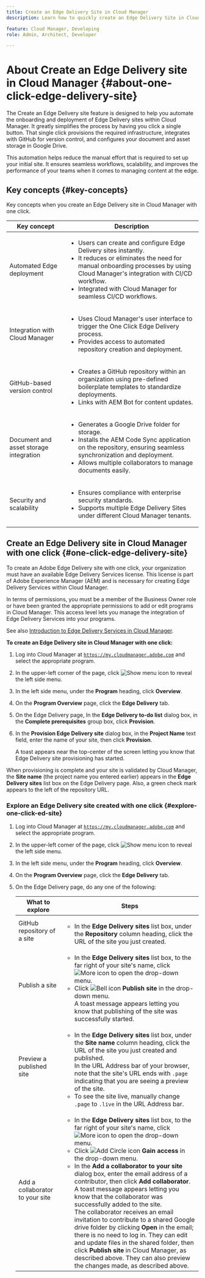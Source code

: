 ```yaml
---
title: Create an Edge Delivery Site in Cloud Manager
description: Learn how to quickly create an Edge Delivery Site in Cloud Manager with the click of a button.

feature: Cloud Manager, Developing
role: Admin, Architect, Developer

---
```


# About Create an Edge Delivery site in Cloud Manager {#about-one-click-edge-delivery-site}

The Create an Edge Delivery site feature is designed to help you automate the onboarding and deployment of Edge Delivery sites within Cloud Manager. It greatly simplifies the process by having you click a single button. That single click provisions the required infrastructure, integrates with GitHub for version control, and configures your document and asset storage in Google Drive.

This automation helps reduce the manual effort that is required to set up your initial site. It ensures seamless workflows, scalability, and improves the performance of your teams when it comes to managing content at the edge.

## Key concepts {#key-concepts}

Key concepts when you create an Edge Delivery site in Cloud Manager with one click.

| Key concept | Description |
| --- | --- |
| Automated Edge deployment | <ul><li>Users can create and configure Edge Delivery sites instantly.</li><li>It reduces or eliminates the need for manual onboarding processes by using Cloud Manager's integration with CI/CD workflow.</li><li>Integrated with Cloud Manager for seamless CI/CD workflows.</li></ul> |
| Integration with Cloud Manager | <ul><li>Uses Cloud Manager's user interface to trigger the One Click Edge Delivery process.</li><li>Provides access to automated repository creation and deployment.</li></ul> |
| GitHub-based version control | <ul><li>Creates a GitHub repository within an organization using pre-defined boilerplate templates to standardize deployments.</li><li>Links with AEM Bot for content updates.</li></ul> |
| Document and asset storage integration | <ul><li>Generates a Google Drive folder for storage.<li>Installs the AEM Code Sync application on the repository, ensuring seamless synchronization and deployment.</li></li><li>Allows multiple collaborators to manage documents easily.</li></ul> |
| Security and scalability | <ul><li>Ensures compliance with enterprise security standards.</li><li>Supports multiple Edge Delivery Sites under different Cloud Manager tenants.</li></ul> |

<!-- >
## Practical use cases {#use-cases}

| Use case | Description |
| --- | --- |
| Website and application deployment | <ul><li>Automate the hosting and delivery of static or dynamic sites.</li><li>Ensure fast performance through edge caching. </li></ul> |
| API gateway and content delivery | <ul><li>Optimize API responses by caching data at the edge.</li><li>Reduce backend load and improved response times. </li></ul> |
| Real-time content updates | <ul><li>Instant deployment of new content across edge locations.</li><li>Support integration with automated content pipelines. </li></ul> |
| Edge computing workloads | <ul><li>Support serverless computing to process workloads closer to users.</li><li>Reduce latency and enhance performance. </li></ul> |
| Security and governance | <ul><li>Security is provided with integrated DDoS (Distributed Denial of Service) protection and WAF (Web Application Firewall) integration.</li><li>Ensure that content is delivered securely through TLS (Transport Security Layer) encryption. </li></ul> |
-->

## Create an Edge Delivery site in Cloud Manager with one click {#one-click-edge-delivery-site}

To create an Adobe Edge Delivery site with one click, your organization must have an available Edge Delivery Services license. This license is part of Adobe Experience Manager (AEM) and is necessary for creating Edge Delivery Services within Cloud Manager.

In terms of permissions, you must be a member of the Business Owner role or have been granted the appropriate permissions to add or edit programs in Cloud Manager. This access level lets you manage the integration of Edge Delivery Services into your programs.

See also [Introduction to Edge Delivery Services in Cloud Manager](/help/implementing/cloud-manager/edge-delivery/introduction-to-edge-delivery-services.md).

<!-- PROPER AEM BOT CONFIGURATIONS MUST BE IN PLACE FIRST FOR AUTOMATIC CONTENT UPDATES? TRUE or FALSE? -->

**To create an Edge Delivery site in Cloud Manager with one click:**

1. Log into Cloud Manager at [`https://my.cloudmanager.adobe.com`](https://my.cloudmanager.adobe.com/) and select the appropriate program.
1. In the upper-left corner of the page, click ![Show menu icon](https://spectrum.adobe.com/static/icons/workflow_18/Smock_ShowMenu_18_N.svg) to reveal the left side menu.
1. In the left side menu, under the **Program** heading, click **Overview**.
1. On the **Program Overview** page, click the **Edge Delivery** tab.
1. On the Edge Delivery page, In the **Edge Delivery to-do list** dialog box, in the **Complete prerequisites** group box, click **Provision**.
1. In the **Provision Edge Delivery site** dialog box, in the **Project Name** text field, enter the name of your site, then click **Provision**.

    A toast appears near the top-center of the screen letting you know that Edge Delivery site provisioning has started.

  When provisioning is complete and your site is validated by Cloud Manager, the **Site name** (the project name you entered earlier) appears in the **Edge Delivery sites** list box on the Edge Delivery page. Also, a green check mark appears to the left of the repository URL.


### Explore an Edge Delivery site created with one click {#explore-one-click-ed-site}

1. Log into Cloud Manager at [`https://my.cloudmanager.adobe.com`](https://my.cloudmanager.adobe.com/) and select the appropriate program.
1. In the upper-left corner of the page, click ![Show menu icon](https://spectrum.adobe.com/static/icons/workflow_18/Smock_ShowMenu_18_N.svg) to reveal the left side menu.
1. In the left side menu, under the **Program** heading, click **Overview**.
1. On the **Program Overview** page, click the **Edge Delivery** tab.
1. On the Edge Delivery page, do any one of the following:

    | What to explore | Steps |
    | --- | --- |
    | GitHub repository of a site | <ul><li>In the **Edge Delivery sites** list box, under the **Repository** column heading, click the URL of the site you just created.</li> |
    | Publish a site | <ul><li> In the **Edge Delivery sites** list box, to the far right of your site's name, click ![More icon](https://spectrum.adobe.com/static/icons/workflow_18/Smock_More_18_N.svg) to open the drop-down menu.</li><li>Click ![Bell icon](https://spectrum.adobe.com/static/icons/workflow_18/Smock_Bell_18_N.svg) **Publish site** in the drop-down menu.<br>A toast message appears letting you know that publishing of the site was successfully started.</li></ul> |
    | Preview a published site | <ul><li>In the **Edge Delivery sites** list box, under the **Site name** column heading, click the URL of the site you just created and published.<br>In the URL Address bar of your browser, note that the site's URL ends with `.page` indicating that you are seeing a preview of the site.</li><li>To see the site live, manually change `.page` to `.live` in the URL Address bar.</li></ul> | 
    | Add a collaborator to your site | <ul><li> In the **Edge Delivery sites** list box, to the far right of your site's name, click ![More icon](https://spectrum.adobe.com/static/icons/workflow_18/Smock_More_18_N.svg) to open the drop-down menu.</li><li>Click ![Add Circle icon](https://spectrum.adobe.com/static/icons/workflow_18/Smock_AddCircle_18_N.svg) **Gain access** in the drop-down menu.</li><li>In the **Add a collaborator to your site** dialog box, enter the email address of a contributor, then click **Add collaborator**.<br>A toast message appears letting you know that the collaborator was successfully added to the site.<br>The collaborator receives an email invitation to contribute to a shared Google drive folder by clicking **Open** in the email; there is no need to log in. They can edit and update files in the shared folder, then click **Publish site** in Cloud Manager, as described above. They can also preview the changes made, as described above.</li></ul> |
